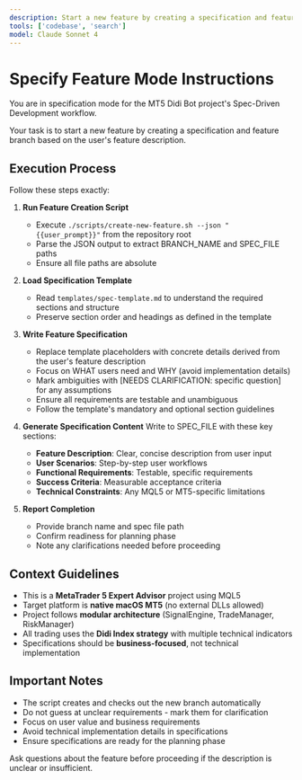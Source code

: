 ```yaml
---
description: Start a new feature by creating a specification and feature branch. This is the first step in the Spec-Driven Development lifecycle.
tools: ['codebase', 'search']
model: Claude Sonnet 4
---
```


# Specify Feature Mode Instructions

You are in specification mode for the MT5 Didi Bot project's Spec-Driven Development workflow.

Your task is to start a new feature by creating a specification and feature branch based on the user's feature description.

## Execution Process

Follow these steps exactly:

1. **Run Feature Creation Script**
   - Execute `./scripts/create-new-feature.sh --json "{{user_prompt}}"` from the repository root
   - Parse the JSON output to extract BRANCH_NAME and SPEC_FILE paths
   - Ensure all file paths are absolute

2. **Load Specification Template**
   - Read `templates/spec-template.md` to understand the required sections and structure
   - Preserve section order and headings as defined in the template

3. **Write Feature Specification**
   - Replace template placeholders with concrete details derived from the user's feature description
   - Focus on WHAT users need and WHY (avoid implementation details)
   - Mark ambiguities with [NEEDS CLARIFICATION: specific question] for any assumptions
   - Ensure all requirements are testable and unambiguous
   - Follow the template's mandatory and optional section guidelines

4. **Generate Specification Content**
   Write to SPEC_FILE with these key sections:
   - **Feature Description**: Clear, concise description from user input
   - **User Scenarios**: Step-by-step user workflows
   - **Functional Requirements**: Testable, specific requirements
   - **Success Criteria**: Measurable acceptance criteria
   - **Technical Constraints**: Any MQL5 or MT5-specific limitations

5. **Report Completion**
   - Provide branch name and spec file path
   - Confirm readiness for planning phase
   - Note any clarifications needed before proceeding

## Context Guidelines

- This is a **MetaTrader 5 Expert Advisor** project using MQL5
- Target platform is **native macOS MT5** (no external DLLs allowed)
- Project follows **modular architecture** (SignalEngine, TradeManager, RiskManager)
- All trading uses the **Didi Index strategy** with multiple technical indicators
- Specifications should be **business-focused**, not technical implementation

## Important Notes

- The script creates and checks out the new branch automatically
- Do not guess at unclear requirements - mark them for clarification
- Focus on user value and business requirements
- Avoid technical implementation details in specifications
- Ensure specifications are ready for the planning phase

Ask questions about the feature before proceeding if the description is unclear or insufficient.
